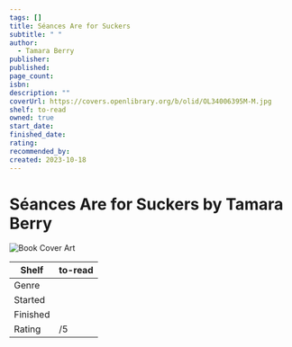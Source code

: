 ```yaml
---
tags: []
title: Séances Are for Suckers
subtitle: " "
author:
  - Tamara Berry
publisher: 
published: 
page_count: 
isbn: 
description: ""
coverUrl: https://covers.openlibrary.org/b/olid/OL34006395M-M.jpg
shelf: to-read
owned: true
start_date: 
finished_date: 
rating: 
recommended_by: 
created: 2023-10-18
---
```


# Séances Are for Suckers by Tamara Berry

![Book Cover Art](https://covers.openlibrary.org/b/olid/OL34006395M-M.jpg)

| Shelf | to-read |
| --- | --- |
| Genre |  |
| Started |  |
| Finished |  |
| Rating | /5 |


